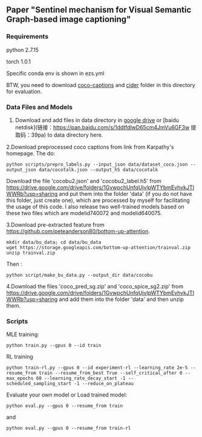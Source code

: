 ## Paper "Sentinel mechanism for Visual Semantic Graph-based image captioning"



### Requirements

python 2.7.15

torch 1.0.1

Specific conda env is shown in ezs.yml

BTW, you need to download [coco-captions](https://github.com/tylin/coco-caption) and [cider](https://github.com/vrama91/cider) folder in this directory for evaluation.

### Data Files and Models

1. Download and add files in data directory in [google drive](https://drive.google.com/drive/folders/1VYeFocLMz2msICHu8DFRWBwTKcok7VAe?usp=sharing) or [baidu netdisk](链接：https://pan.baidu.com/s/1ddtfdlwD65cm4JmVu6GF3w 
提取码：39pa) to data directory here. 

2.Download preprocessed coco captions from link from Karpathy's homepage. The do:
```
python scripts/prepro_labels.py --input_json data/dataset_coco.json --output_json data/cocotalk.json --output_h5 data/cocotalk
```

Download the file 'cocobu2.json' and 'cocobu2_label.h5' from https://drive.google.com/drive/folders/1GvwpchUnfqUjvlpWTYbmEvhvkJTIWWRb?usp=sharing and put them into the folder 'data' (if you do not have this folder, just create one), which are processed by myself for facilitating the usage of this code. I also release two well-trained models based on these two files which are modelid740072 and modelid640075.

3.Download pre-extracted feature from https://github.com/peteanderson80/bottom-up-attention. 

```
mkdir data/bu_data; cd data/bu_data
wget https://storage.googleapis.com/bottom-up-attention/trainval.zip
unzip trainval.zip
```
Then :
```
python script/make_bu_data.py --output_dir data/cocobu
```

4.Download the files 'coco_pred_sg.zip' and 'coco_spice_sg2.zip' from https://drive.google.com/drive/folders/1GvwpchUnfqUjvlpWTYbmEvhvkJTIWWRb?usp=sharing and add them into the folder 'data' and then unzip them. 


### Scripts

MLE training:

`python train.py --gpus 0 --id train`

RL training

`python train-rl.py --gpus 0 --id experiment-rl --learning_rate 2e-5 --resume_from train --resume_from_best True --self_critical_after 0 --max_epochs 60 --learning_rate_decay_start -1 --scheduled_sampling_start -1 --reduce_on_plateau`

Evaluate your own model or Load trained model:

`python eval.py --gpus 0 --resume_from train`

and

`python eval.py --gpus 0 --resume_from train-rl`










